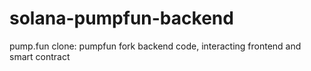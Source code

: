 # solana-pumpfun-backend
pump.fun clone: pumpfun fork backend code, interacting frontend and smart contract
